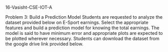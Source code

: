 16-Vasisht-CSE-IOT-A

Problem 3: Build a Prediction Model
Students are requested to analyze the dataset provided below on E-Sport earnings. Select the appropriate features and build a prediction model for knowing the total earnings. The model is said to have minimum error and appropriate plots are expected to be plotted wherever necessary. Students can download the dataset from the google drive link provided below.
